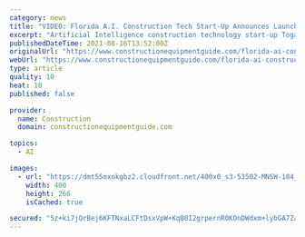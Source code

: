 ```yaml
---
category: news
title: "VIDEO: Florida A.I. Construction Tech Start-Up Announces Launch of Its First Estimating Product"
excerpt: "Artificial Intelligence construction technology start-up Togal.ai has announced it will enter the marketplace in September. Following months of beta testing and sampling by more than two dozen general contractors and trade partners,"
publishedDateTime: 2021-08-16T13:52:00Z
originalUrl: "https://www.constructionequipmentguide.com/florida-ai-construction-tech-start-up-announces-launch-of-its-first-estimating-product/53514"
webUrl: "https://www.constructionequipmentguide.com/florida-ai-construction-tech-start-up-announces-launch-of-its-first-estimating-product/53514"
type: article
quality: 10
heat: 10
published: false

provider:
  name: Construction
  domain: constructionequipmentguide.com

topics:
  - AI

images:
  - url: "https://dmt55mxnkgbz2.cloudfront.net/400x0_s3-53502-MNSW-184_21_LP-1_jpeg.jpg"
    width: 400
    height: 266
    isCached: true

secured: "5z+ki7jQrBej6KFTNxaLCFtDsxVpW+KqB0I2grpernR0KOnDWdxm+lybGA7ZampmJYopeUXqjWVPidxG7cIZAkz+wiy7d5v/sZ35ndJLX0NN2cpUJ/PxIWsrAQOTN/HFxp9jGn3Sae0U1vB/1z5n+8/Youzqd6BSvSWPU4GR/UoDxWSnhl3GJYBZLqkX0Aa5WEgKaA546RDuDoqc0FBPBX2gCC9bRaOt3My3gHPrrbpaZG7ygPA1YRJOh56uNzjYaDX34gIVm+g30um1Lb3bANz/OLm0cp12I4hYAQeALnRqz+it/gTrl1QVkYKFk76cH2r+HRlLKEy0M3T+aNbD8wVu3C06G9aNLNrTMMDJItY=;vPWFN9Bnnil8huZkHR1SEg=="
---
```


